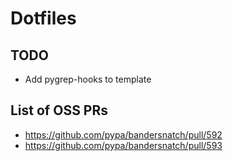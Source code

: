 # Dotfiles

## TODO

-   Add pygrep-hooks to template

## List of OSS PRs

-   https://github.com/pypa/bandersnatch/pull/592
-   https://github.com/pypa/bandersnatch/pull/593
